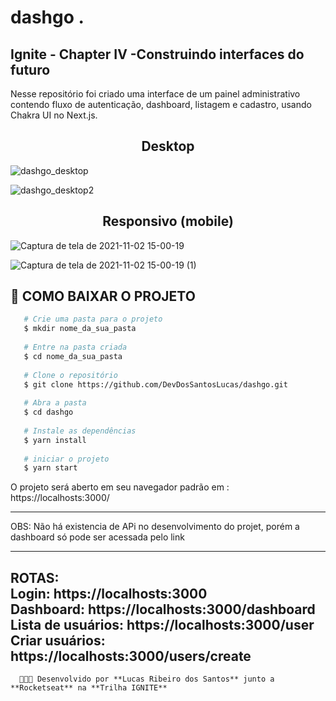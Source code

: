 <h1> dashgo . </h1>
<h2> Ignite - Chapter IV -Construindo interfaces do futuro </h2>

Nesse repositório foi criado uma interface de um painel administrativo contendo fluxo de autenticação, dashboard, listagem e cadastro, usando Chakra UI no Next.js.



<h2 align = "center" > Desktop </h2>

![dashgo_desktop](https://user-images.githubusercontent.com/37936745/139921583-57956764-8e50-40d3-a73a-28c72de6d8b8.png)

![dashgo_desktop2](https://user-images.githubusercontent.com/37936745/139921705-646cf631-09a4-4b23-a46d-ec4880840a46.png)

<h2 align = "center" > Responsivo (mobile) </h2>

![Captura de tela de 2021-11-02 15-00-19](https://user-images.githubusercontent.com/37936745/139922154-876be0e1-ce43-4f03-89e4-eb91d246ecf0.png)

![Captura de tela de 2021-11-02 15-00-19 (1)](https://user-images.githubusercontent.com/37936745/139922187-19b6bcdf-d031-497a-bb54-0672ac4b0748.png)

## 📁 COMO BAIXAR O PROJETO
```bash
   # Crie uma pasta para o projeto
   $ mkdir nome_da_sua_pasta
   
   # Entre na pasta criada
   $ cd nome_da_sua_pasta
   
   # Clone o repositório
   $ git clone https://github.com/DevDosSantosLucas/dashgo.git
   
   # Abra a pasta
   $ cd dashgo
   
   # Instale as dependências
   $ yarn install
   
   # iniciar o projeto
   $ yarn start
````
   O projeto será aberto em seu navegador padrão em :
   https://localhosts:3000/
   
---
   OBS: Não há existencia de APi no desenvolvimento do projet, porém a dashboard só pode ser acessada pelo link
   
---
   ROTAS: <br>
   Login: https://localhosts:3000<br>
   Dashboard: https://localhosts:3000/dashboard<br>
   Lista de usuários: https://localhosts:3000/user<br>
   Criar usuários: https://localhosts:3000/users/create 
---
      👨🏻‍💻 Desenvolvido por **Lucas Ribeiro dos Santos** junto a **Rocketseat** na **Trilha IGNITE** 
